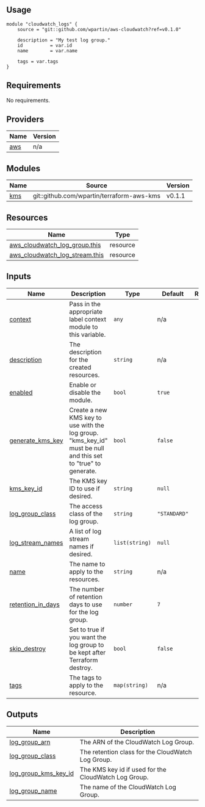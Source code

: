## Usage

```hcl
module "cloudwatch_logs" {
    source = "git::github.com/wpartin/aws-cloudwatch?ref=v0.1.0"

    description = "My test log group."
    id          = var.id
    name        = var.name

    tags = var.tags
}
```

<!-- BEGIN_TF_DOCS -->
## Requirements

No requirements.

## Providers

| Name | Version |
|------|---------|
| <a name="provider_aws"></a> [aws](#provider\_aws) | n/a |

## Modules

| Name | Source | Version |
|------|--------|---------|
| <a name="module_kms"></a> [kms](#module\_kms) | git::github.com/wpartin/terraform-aws-kms | v0.1.1 |

## Resources

| Name | Type |
|------|------|
| [aws_cloudwatch_log_group.this](https://registry.terraform.io/providers/hashicorp/aws/latest/docs/resources/cloudwatch_log_group) | resource |
| [aws_cloudwatch_log_stream.this](https://registry.terraform.io/providers/hashicorp/aws/latest/docs/resources/cloudwatch_log_stream) | resource |

## Inputs

| Name | Description | Type | Default | Required |
|------|-------------|------|---------|:--------:|
| <a name="input_context"></a> [context](#input\_context) | Pass in the appropriate label context module to this variable. | `any` | n/a | yes |
| <a name="input_description"></a> [description](#input\_description) | The description for the created resources. | `string` | n/a | yes |
| <a name="input_enabled"></a> [enabled](#input\_enabled) | Enable or disable the module. | `bool` | `true` | no |
| <a name="input_generate_kms_key"></a> [generate\_kms\_key](#input\_generate\_kms\_key) | Create a new KMS key to use with the log group. "kms\_key\_id" must be null and this set to "true" to generate. | `bool` | `false` | no |
| <a name="input_kms_key_id"></a> [kms\_key\_id](#input\_kms\_key\_id) | The KMS key ID to use if desired. | `string` | `null` | no |
| <a name="input_log_group_class"></a> [log\_group\_class](#input\_log\_group\_class) | The access class of the log group. | `string` | `"STANDARD"` | no |
| <a name="input_log_stream_names"></a> [log\_stream\_names](#input\_log\_stream\_names) | A list of log stream names if desired. | `list(string)` | `null` | no |
| <a name="input_name"></a> [name](#input\_name) | The name to apply to the resources. | `string` | n/a | yes |
| <a name="input_retention_in_days"></a> [retention\_in\_days](#input\_retention\_in\_days) | The number of retention days to use for the log group. | `number` | `7` | no |
| <a name="input_skip_destroy"></a> [skip\_destroy](#input\_skip\_destroy) | Set to true if you want the log group to be kept after Terraform destroy. | `bool` | `false` | no |
| <a name="input_tags"></a> [tags](#input\_tags) | The tags to apply to the resource. | `map(string)` | n/a | yes |

## Outputs

| Name | Description |
|------|-------------|
| <a name="output_log_group_arn"></a> [log\_group\_arn](#output\_log\_group\_arn) | The ARN of the CloudWatch Log Group. |
| <a name="output_log_group_class"></a> [log\_group\_class](#output\_log\_group\_class) | The retention class for the CloudWatch Log Group. |
| <a name="output_log_group_kms_key_id"></a> [log\_group\_kms\_key\_id](#output\_log\_group\_kms\_key\_id) | The KMS key id if used for the CloudWatch Log Group. |
| <a name="output_log_group_name"></a> [log\_group\_name](#output\_log\_group\_name) | The name of the CloudWatch Log Group. |
<!-- END_TF_DOCS -->

